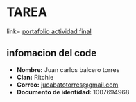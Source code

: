 # TAREA
link= [portafolio actividad final](https://juandeecsxc.github.io/TAREA/)
## infomacion del code  
 - **Nombre:** Juan carlos balcero torres
 - **Clan:** Ritchie
 - **Correo:** jucabatotorres@gmail.com
 - **Documento de identidad:** 1007694968
